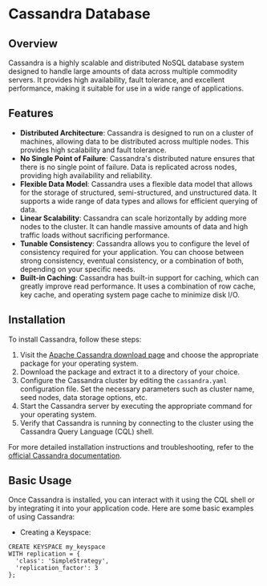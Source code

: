 # Cassandra Database

## Overview
Cassandra is a highly scalable and distributed NoSQL database system designed to handle large amounts of data across multiple commodity servers. It provides high availability, fault tolerance, and excellent performance, making it suitable for use in a wide range of applications.

## Features
- **Distributed Architecture**: Cassandra is designed to run on a cluster of machines, allowing data to be distributed across multiple nodes. This provides high scalability and fault tolerance.
- **No Single Point of Failure**: Cassandra's distributed nature ensures that there is no single point of failure. Data is replicated across nodes, providing high availability and reliability.
- **Flexible Data Model**: Cassandra uses a flexible data model that allows for the storage of structured, semi-structured, and unstructured data. It supports a wide range of data types and allows for efficient querying of data.
- **Linear Scalability**: Cassandra can scale horizontally by adding more nodes to the cluster. It can handle massive amounts of data and high traffic loads without sacrificing performance.
- **Tunable Consistency**: Cassandra allows you to configure the level of consistency required for your application. You can choose between strong consistency, eventual consistency, or a combination of both, depending on your specific needs.
- **Built-in Caching**: Cassandra has built-in support for caching, which can greatly improve read performance. It uses a combination of row cache, key cache, and operating system page cache to minimize disk I/O.

## Installation
To install Cassandra, follow these steps:

1. Visit the [Apache Cassandra download page](http://cassandra.apache.org/download) and choose the appropriate package for your operating system.
2. Download the package and extract it to a directory of your choice.
3. Configure the Cassandra cluster by editing the `cassandra.yaml` configuration file. Set the necessary parameters such as cluster name, seed nodes, data storage options, etc.
4. Start the Cassandra server by executing the appropriate command for your operating system.
5. Verify that Cassandra is running by connecting to the cluster using the Cassandra Query Language (CQL) shell.

For more detailed installation instructions and troubleshooting, refer to the [official Cassandra documentation](http://cassandra.apache.org/doc/latest).

## Basic Usage
Once Cassandra is installed, you can interact with it using the CQL shell or by integrating it into your application code. Here are some basic examples of using Cassandra:

- Creating a Keyspace:
```cql
CREATE KEYSPACE my_keyspace
WITH replication = {
  'class': 'SimpleStrategy',
  'replication_factor': 3
};
